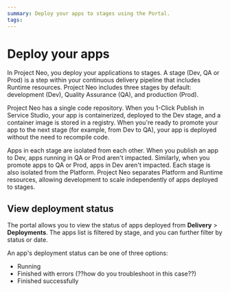 ```yaml
---
summary: Deploy your apps to stages using the Portal.   
tags:
---
```


# Deploy your apps

In Project Neo, you deploy your applications to stages. A stage (Dev, QA or Prod) is a step within your continuous delivery pipeline that includes Runtime resources. Project Neo includes three stages by default: development (Dev), Quality Assurance (QA), and production (Prod).

Project Neo has a single code repository. When you 1-Click Publish in Service Studio, your app is containerized, deployed to the Dev stage, and a container image is stored in a registry. When you're ready to promote your app to the next stage (for example, from Dev to QA), your app is deployed without the need to recompile code.

Apps in each stage are isolated from each other. When you publish an app to Dev, apps running in QA or Prod aren't impacted. Similarly, when you promote apps to QA or Prod, apps in Dev aren't impacted. Each stage is also isolated from the Platform. Project Neo separates Platform and Runtime resources, allowing development to scale independently of apps deployed to stages.

## View deployment status

The portal allows you to view the status of apps deployed from **Delivery** > **Deployments**. The apps list is filtered by stage, and you can further filter by status or date.

An app's deployment status can be one of three options:

* Running
* Finished with errors (??how do you troubleshoot in this case??)
* Finished successfully
